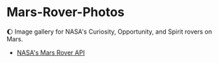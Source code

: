 # Mars-Rover-Photos
:moon: Image gallery for NASA's Curiosity, Opportunity, and Spirit rovers on Mars. 
- [NASA's Mars Rover API](https://data.nasa.gov/Space-Science/Mars-Rover-Photos-API/929k-jizu)
